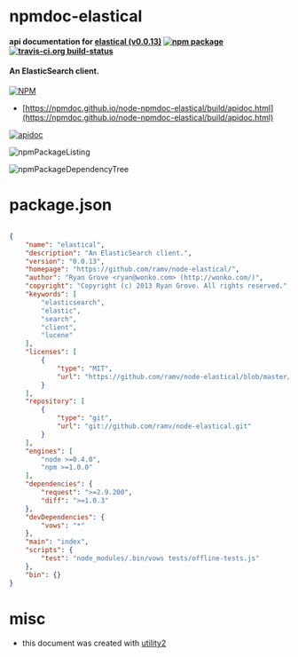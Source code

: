 # npmdoc-elastical

#### api documentation for  [elastical (v0.0.13)](https://github.com/ramv/node-elastical/)  [![npm package](https://img.shields.io/npm/v/npmdoc-elastical.svg?style=flat-square)](https://www.npmjs.org/package/npmdoc-elastical) [![travis-ci.org build-status](https://api.travis-ci.org/npmdoc/node-npmdoc-elastical.svg)](https://travis-ci.org/npmdoc/node-npmdoc-elastical)

#### An ElasticSearch client.

[![NPM](https://nodei.co/npm/elastical.png?downloads=true&downloadRank=true&stars=true)](https://www.npmjs.com/package/elastical)

- [https://npmdoc.github.io/node-npmdoc-elastical/build/apidoc.html](https://npmdoc.github.io/node-npmdoc-elastical/build/apidoc.html)

[![apidoc](https://npmdoc.github.io/node-npmdoc-elastical/build/screenCapture.buildCi.browser.%252Ftmp%252Fbuild%252Fapidoc.html.png)](https://npmdoc.github.io/node-npmdoc-elastical/build/apidoc.html)

![npmPackageListing](https://npmdoc.github.io/node-npmdoc-elastical/build/screenCapture.npmPackageListing.svg)

![npmPackageDependencyTree](https://npmdoc.github.io/node-npmdoc-elastical/build/screenCapture.npmPackageDependencyTree.svg)



# package.json

```json

{
    "name": "elastical",
    "description": "An ElasticSearch client.",
    "version": "0.0.13",
    "homepage": "https://github.com/ramv/node-elastical/",
    "author": "Ryan Grove <ryan@wonko.com> (http://wonko.com/)",
    "copyright": "Copyright (c) 2013 Ryan Grove. All rights reserved.",
    "keywords": [
        "elasticsearch",
        "elastic",
        "search",
        "client",
        "lucene"
    ],
    "licenses": [
        {
            "type": "MIT",
            "url": "https://github.com/ramv/node-elastical/blob/master/LICENSE.md"
        }
    ],
    "repository": [
        {
            "type": "git",
            "url": "git://github.com/ramv/node-elastical.git"
        }
    ],
    "engines": [
        "node >=0.4.0",
        "npm >=1.0.0"
    ],
    "dependencies": {
        "request": ">=2.9.200",
        "diff": ">=1.0.3"
    },
    "devDependencies": {
        "vows": "*"
    },
    "main": "index",
    "scripts": {
        "test": "node_modules/.bin/vows tests/offline-tests.js"
    },
    "bin": {}
}
```



# misc
- this document was created with [utility2](https://github.com/kaizhu256/node-utility2)
